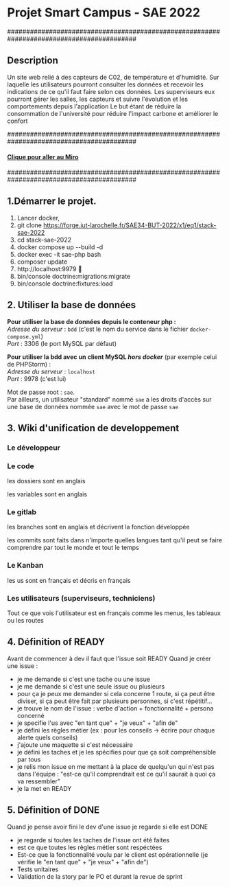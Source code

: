 Projet Smart Campus - SAE 2022
===================================
##########################################################################################
## Description
Un site web relié à des capteurs de C02, de température et d'humidité. Sur laquelle les utilisateurs pourront consulter les données
et recevoir les indications de ce qu'il faut faire selon ces données.
Les superviseurs eux pourront gérer les salles, les capteurs et suivre l'évolution et les comportements depuis l'application
Le but étant de réduire la consommation de l'université pour réduire l'impact carbone et améliorer le confort

##########################################################################################

#### [Clique pour aller au Miro](https://miro.com/app/board/uXjVPQLLuuA=/)

##########################################################################################
## 1.Démarrer le projet.


 1) Lancer docker,
 2) git clone https://forge.iut-larochelle.fr/SAE34-BUT-2022/x1/eq1/stack-sae-2022
 3) cd stack-sae-2022
 4) docker compose up --build -d
 5) docker exec -it sae-php bash
 6) composer update
 7) http://localhost:9979 🎉
 9) bin/console doctrine:migrations:migrate
 10) bin/console doctrine:fixtures:load



## 2. Utiliser la base de données

**Pour utiliser la base de données depuis le conteneur php :**  
_Adresse du serveur_ : `bdd` (c'est le nom du service dans le fichier `docker-compose.yml`)  
_Port_ : 3306 (le port MySQL par défaut)

**Pour utiliser la bdd avec un client MySQL _hors docker_** (par exemple celui de PHPStorm) :  
_Adresse du serveur_ : `localhost`  
_Port_ : 9978 (c'est lui)

Mot de passe root : `sae`.  
Par ailleurs, un utilisateur "standard" nommé `sae` a les droits d'accès sur une base de données nommée `sae`
avec le mot de passe `sae`

## 3. Wiki d'unification de developpement

### **Le développeur**

### Le code

les dossiers sont en anglais

les variables sont en anglais

### Le gitlab

les branches sont en anglais et décrivent la fonction développée

les commits sont faits dans n'importe quelles langues tant qu'il peut se faire comprendre par tout le monde et tout le temps

### Le Kanban


les us sont en français et décris en français


### **Les utilisateurs (superviseurs, techniciens)**


Tout ce que vois l'utilisateur est en français comme les menus, les tableaux ou les routes

## 4. Définition of READY

Avant de commencer à dev il faut que l'issue soit READY
Quand je créer une issue :

  * je me demande si c'est une tache ou une issue
  * je me demande si c'est une seule issue ou plusieurs
  * pour ça je peux me demander si cela concerne 1 route, si ça peut être diviser, si ça peut être fait par plusieurs personnes, si c'est répétitif...
  * je trouve le nom de l'issue : verbe d'action + fonctionnalité + persona concerné
  * je specifie l'us avec "en tant que" + "je veux" + "afin de"
  * je défini les règles métier (ex : pour les conseils -> écrire pour chaque alerte quels conseils)
  * j'ajoute une maquette si c'est nécessaire
  * je défini les taches et je les spécifies pour que ça soit compréhensible par tous
  * je relis mon issue en me mettant à la place de quelqu'un qui n'est pas dans l'équipe : "est-ce qu'il comprendrait est ce qu'il saurait à quoi ça va ressembler"
  * je la met en READY

## 5. Définition of DONE

Quand je pense avoir fini le dev d'une issue je regarde si elle est DONE

  * je regarde si toutes les taches de l'issue ont été faites
  * est ce que toutes les règles métier sont respéctées
  * Est-ce que la fonctionnalité voulu par le client est opérationnelle (je vérifie le "en tant que" + "je veux" + "afin de")
  * Tests unitaires
  * Validation de la story par le PO et durant la revue de sprint
